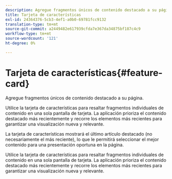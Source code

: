 ```yaml
---
description: Agregue fragmentos únicos de contenido destacado a su página.
title: Tarjeta de características
exl-id: 24364376-5cb3-4ef1-a0b0-69781fcc9132
translation-type: tm+mt
source-git-commit: a2449482e617939cfda7e367da34875bf187c4c9
workflow-type: tm+mt
source-wordcount: '121'
ht-degree: 0%

---
```


# Tarjeta de características{#feature-card}

Agregue fragmentos únicos de contenido destacado a su página.

Utilice la tarjeta de características para resaltar fragmentos individuales de contenido en una sola pantalla de tarjeta. La aplicación prioriza el contenido destacado más recientemente y recorre los elementos más recientes para garantizar una visualización nueva y relevante.

La tarjeta de características mostrará el último artículo destacado (no necesariamente el más reciente), lo que le permitirá seleccionar el mejor contenido para una presentación oportuna en la página.

Utilice la tarjeta de características para resaltar fragmentos individuales de contenido en una sola pantalla de tarjeta. La aplicación prioriza el contenido destacado más recientemente y recorre los elementos más recientes para garantizar una visualización nueva y relevante.
